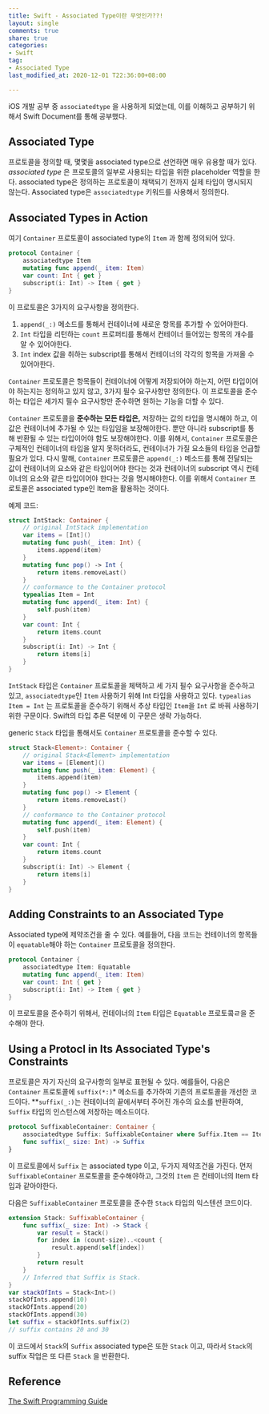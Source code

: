 ```yaml
---
title: Swift - Associated Type이란 무엇인가??!
layout: single
comments: true
share: true
categories:
- Swift
tag:
- Associated Type
last_modified_at: 2020-12-01 T22:36:00+08:00

---
```



iOS 개발 공부 중 `associatedtype` 을 사용하게 되었는데, 이를 이해하고 공부하기 위해서 Swift Document를 통해 공부했다.

## Associated Type

프로토콜을 정의할 때, 몇몇을 associated type으로 선언하면 매우 유용할 때가 있다. *associated type* 은 프로토콜의 일부로 사용되는 타입을 위한 placeholder 역할을 한다. associated type은 정의하는 프로토콜이 채택되기 전까지 실제 타입이 명시되지 않는다. Associated type은 `associatedtype` 키워드를 사용해서 정의한다.

## Associated Types in Action

여기 `Container` 프로토콜이 associated type의 `Item` 과 함께 정의되어 있다. 

```swift
protocol Container {
    associatedtype Item
    mutating func append(_ item: Item)
    var count: Int { get }
    subscript(i: Int) -> Item { get }
}
```

이 프로토콜은 3가지의 요구사항을 정의한다.

1. `append(_:)` 메소드를 통해서 컨테이너에 새로운 항목를 추가할 수 있어야한다. 
2. `Int` 타입을 리턴하는 `count` 프로퍼티를 통해서 컨테이너 들어있는 항목의 개수를 알 수 있어야한다.
3. `Int` index 값을 취하는 subscript를 통해서 컨테이너의 각각의 항목을 가져올 수 있어야한다.

 `Container` 프로토콜은 항목들이 컨테이너에 어떻게 저장되어야 하는지, 어떤 타입이어야 하는지는 정의하고 있지 않고, 3가지 필수 요구사항만 정의한다. 이 프로토콜을 준수하는 타입은 세가지 필수 요구사항만 준수하면 원하는 기능을 더할 수 있다.

  `Container` 프로토콜을 **준수하는 모든 타입은,** 저장하는 값의 타입을 명시해야 하고, 이 값은 컨테이너에 추가될 수 있는 타입임을 보장해야한다. 뿐만 아니라 subscript를 통해 반환될 수 있는 타입이어야 함도 보장해야한다. 이를 위해서, `Container` 프로토콜은 구체적인 컨테이너의 타입을 알지 못하더라도, 컨테이너가 가질 요소들의 타입을 언급할 필요가 있다. 다시 말해, `Container` 프로토콜은 `append(_:)` 메소드를 통해 전달되는 값이 컨테이너의 요소와 같은 타입이어야 한다는 것과 컨테이너의 subscript 역시 컨테이너의 요소와 같은 타입이어야 한다는 것을 명시해야한다. 이를 위해서 `Container` 프로토콜은 associated type인 Item을 활용하는 것이다.

예제 코드:

```swift
struct IntStack: Container {
    // original IntStack implementation
    var items = [Int]()
    mutating func push(_ item: Int) {
        items.append(item)
    }
    mutating func pop() -> Int {
        return items.removeLast()
    }
    // conformance to the Container protocol
    typealias Item = Int
    mutating func append(_ item: Int) {
        self.push(item)
    }
    var count: Int {
        return items.count
    }
    subscript(i: Int) -> Int {
        return items[i]
    }
}
```

`IntStack` 타입은 `Container` 프로토콜을 체택하고 세 가지 필수 요구사항을 준수하고 있고, `associatedtype`인 `Item` 사용하기 위해 Int 타입을 사용하고 있다. `typealias Item = Int` 는 프로토콜을 준수하기 위해서 추상 타입인 `Item`을 `Int` 로 바꿔 사용하기 위한 구문이다. Swift의 타입 추론 덕분에 이 구문은 생략 가능하다.

generic `Stack` 타입을 통해서도 `Container` 프로토콜을 준수할 수 있다.

```swift
struct Stack<Element>: Container {
    // original Stack<Element> implementation
    var items = [Element]()
    mutating func push(_ item: Element) {
        items.append(item)
    }
    mutating func pop() -> Element {
        return items.removeLast()
    }
    // conformance to the Container protocol
    mutating func append(_ item: Element) {
        self.push(item)
    }
    var count: Int {
        return items.count
    }
    subscript(i: Int) -> Element {
        return items[i]
    }
}
```

## Adding Constraints to an Associated Type

Associated type에 제약조건을 줄 수 있다. 예를들어, 다음 코드는 컨테이너의 항목들이 `equatable`해야 하는 `Container` 프로토콜을 정의한다.

```swift
protocol Container {
    associatedtype Item: Equatable
    mutating func append(_ item: Item)
    var count: Int { get }
    subscript(i: Int) -> Item { get }
}
```

이 프로토콜을 준수하기 위해서, 컨테이너의 `Item` 타입은 `Equatable` 프로토콬ㄹ을 준수해야 한다.

## Using a Protocl in Its Associated Type's Constraints

프로토콜은 자기 자신의 요구사항의 일부로 표현될 수 있다. 예를들어, 다음은 `Container` 프로토콜에 `suffix(*:)`*  메소드를 추가하여 기존의 프로토콜을 개선한 코드이다. **`suffix(_:)`는 컨테이너의 끝에서부터 주어진 개수의 요소를 반환하여, `Suffix` 타입의 인스턴스에 저장하는 메소드이다. 

```swift
protocol SuffixableContainer: Container {
    associatedtype Suffix: SuffixableContainer where Suffix.Item == Item
    func suffix(_ size: Int) -> Suffix
}
```

이 프로토콜에서 `Suffix` 는 associated type 이고, 두가지 제약조건을 가진다. 먼저 `SuffixableContainer` 프로토콜을 준수해야하고, 그것의 `Item` 은 컨테이너의 Item 타입과 같아야한다. 

다음은 `SuffixableContainer` 프로토콜을 준수한  `Stack` 타입의 익스텐션 코드이다.

```swift
extension Stack: SuffixableContainer {
    func suffix(_ size: Int) -> Stack {
        var result = Stack()
        for index in (count-size)..<count {
            result.append(self[index])
        }
        return result
    }
    // Inferred that Suffix is Stack.
}
var stackOfInts = Stack<Int>()
stackOfInts.append(10)
stackOfInts.append(20)
stackOfInts.append(30)
let suffix = stackOfInts.suffix(2)
// suffix contains 20 and 30
```

이 코드에서 `Stack`의 `Suffix` associated type은 또한 `Stack` 이고, 따라서 `Stack`의suffix 작업은 또 다른 `Stack` 을 반환한다.

## Reference

[The Swift Programming Guide](https://docs.swift.org/swift-book/LanguageGuide/Generics.html)
